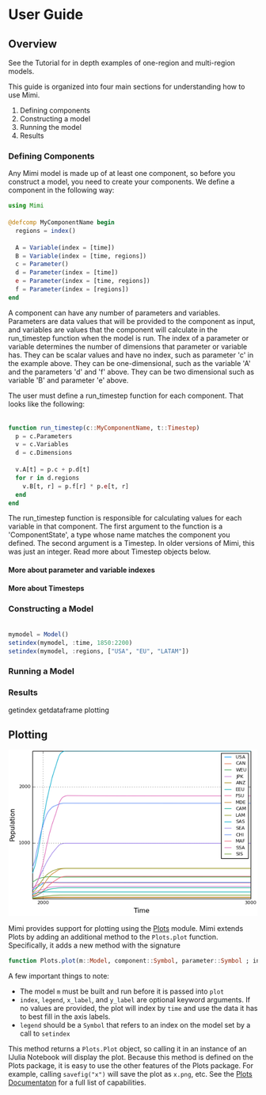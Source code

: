 # User Guide

## Overview

See the Tutorial for in depth examples of one-region and multi-region models.

This guide is organized into four main sections for understanding how to use Mimi.

1) Defining components
2) Constructing a model
3) Running the model
4) Results

### Defining Components

Any Mimi model is made up of at least one component, so before you construct a model, you need to create your components.
We define a component in the following way:

```julia
using Mimi

@defcomp MyComponentName begin
  regions = index()

  A = Variable(index = [time])
  B = Variable(index = [time, regions])
  c = Parameter()
  d = Parameter(index = [time])
  e = Parameter(index = [time, regions])
  f = Parameter(index = [regions])
end
```
A component can have any number of parameters and variables. Parameters are data values that will be provided to the component as input, and variables are values that the component will calculate in the run_timestep function when the model is run. The index of a parameter or variable determines the number of dimensions that parameter or variable has. They can be scalar values and have no index, such as parameter 'c' in the example above. They can be one-dimensional, such as the variable 'A' and the parameters 'd' and 'f' above. They can be two dimensional such as variable 'B' and parameter 'e' above.

The user must define a run_timestep function for each component. That looks like the following:

```julia

function run_timestep(c::MyComponentName, t::Timestep)
  p = c.Parameters
  v = c.Variables
  d = c.Dimensions

  v.A[t] = p.c + p.d[t]
  for r in d.regions
    v.B[t, r] = p.f[r] * p.e[t, r]
  end
end

```

The run_timestep function is responsible for calculating values for each variable in that component. The first argument to the function is a 'ComponentState', a type whose name matches the component you defined. The second argument is a Timestep. In older versions of Mimi, this was just an integer. Read more about Timestep objects below.

#### More about parameter and variable indexes

#### More about Timesteps

### Constructing a Model

```julia

mymodel = Model()
setindex(mymodel, :time, 1850:2200)
setindex(mymodel, :regions, ["USA", "EU", "LATAM"])

```


### Running a Model


### Results

getindex
getdataframe
plotting

## Plotting
![Plotting Example](figs/plotting_example.png)


Mimi provides support for plotting using the [Plots](https://github.com/tbreloff/Plots.jl) module. Mimi extends Plots by adding an additional method to the `Plots.plot` function. Specifically, it adds a new method with the signature

```julia
function Plots.plot(m::Model, component::Symbol, parameter::Symbol ; index::Symbol, legend::Symbol, x_label::String, y_label::String)
```
A few important things to note:

- The model `m` must be built and run before it is passed into `plot`
- `index`, `legend`, `x_label`, and `y_label` are optional keyword arguments. If no values are provided, the plot will index by `time` and use the data it has to best fill in the axis labels.
- `legend` should be a `Symbol` that refers to an index on the model set by a call to `setindex`

This method returns a ``Plots.Plot`` object, so calling it in an instance of an IJulia Notebook will display the plot. Because this method is defined on the Plots package, it is easy to use the other features of the Plots package. For example, calling `savefig("x")` will save the plot as `x.png`, etc. See the [Plots Documentaton](https://juliaplots.github.io/) for a full list of capabilities.

